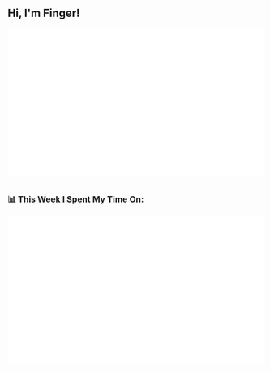 <h2> Hi, I'm Finger!</h2>

<img align="right" src="https://raw.githubusercontent.com/spianmo/github-stats/master/generated/overview.svg#gh-light-mode-only">

<!-- <img align="right" height="160em" src="https://github-readme-stats-eight-theta.vercel.app/api/top-langs/?username=spianmo&layout=compact&langs_count=8&theme=algolia"/>	 -->
	
```go
package main

type Me struct {
	Name   string
	Job    string
	Code   string
	Skills string
}

func main() {
	me := &Me{
		Name:   "Finger",
		Job:    "Client-side Engineer",
		Code:   "Java and C++ and Others",
		Skills: "Android Security NLP ^o^",
	}
	_ = me
}
```


<h3>📊 This Week I Spent My Time On:</h3>
<img align='right' src="https://raw.githubusercontent.com/spianmo/github-stats/master/generated/languages.svg#gh-light-mode-only">

<!--START_SECTION:waka-->

```txt
C++                    5 hrs 4 mins    ██████░░░░░░░░░░░░░░░░░░░   24.63 %
Java                   4 hrs 23 mins   █████▒░░░░░░░░░░░░░░░░░░░   21.35 %
CMake                  2 hrs 46 mins   ███▒░░░░░░░░░░░░░░░░░░░░░   13.49 %
ObjectiveC             2 hrs           ██▒░░░░░░░░░░░░░░░░░░░░░░   09.79 %
Rust                   1 hr 42 mins    ██░░░░░░░░░░░░░░░░░░░░░░░   08.28 %
```

<!--END_SECTION:waka-->
